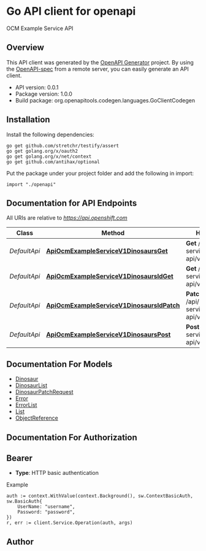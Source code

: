 # Go API client for openapi

OCM Example Service API

## Overview
This API client was generated by the [OpenAPI Generator](https://openapi-generator.tech) project.  By using the [OpenAPI-spec](https://www.openapis.org/) from a remote server, you can easily generate an API client.

- API version: 0.0.1
- Package version: 1.0.0
- Build package: org.openapitools.codegen.languages.GoClientCodegen

## Installation

Install the following dependencies:
```
go get github.com/stretchr/testify/assert
go get golang.org/x/oauth2
go get golang.org/x/net/context
go get github.com/antihax/optional
```

Put the package under your project folder and add the following in import:
```golang
import "./openapi"
```

## Documentation for API Endpoints

All URIs are relative to *https://api.openshift.com*

Class | Method | HTTP request | Description
------------ | ------------- | ------------- | -------------
*DefaultApi* | [**ApiOcmExampleServiceV1DinosaursGet**](docs/DefaultApi.md#apiocmexampleservicev1dinosaursget) | **Get** /api/managed-services-api/v1/dinosaurs | Returns a list of dinosaurs
*DefaultApi* | [**ApiOcmExampleServiceV1DinosaursIdGet**](docs/DefaultApi.md#apiocmexampleservicev1dinosaursidget) | **Get** /api/managed-services-api/v1/dinosaurs/{id} | Get an dinosaur by id
*DefaultApi* | [**ApiOcmExampleServiceV1DinosaursIdPatch**](docs/DefaultApi.md#apiocmexampleservicev1dinosaursidpatch) | **Patch** /api/managed-services-api/v1/dinosaurs/{id} | Update an dinosaur
*DefaultApi* | [**ApiOcmExampleServiceV1DinosaursPost**](docs/DefaultApi.md#apiocmexampleservicev1dinosaurspost) | **Post** /api/managed-services-api/v1/dinosaurs | Create a new dinosaur


## Documentation For Models

 - [Dinosaur](docs/Dinosaur.md)
 - [DinosaurList](docs/DinosaurList.md)
 - [DinosaurPatchRequest](docs/DinosaurPatchRequest.md)
 - [Error](docs/Error.md)
 - [ErrorList](docs/ErrorList.md)
 - [List](docs/List.md)
 - [ObjectReference](docs/ObjectReference.md)


## Documentation For Authorization

## Bearer
- **Type**: HTTP basic authentication

Example
```golang
auth := context.WithValue(context.Background(), sw.ContextBasicAuth, sw.BasicAuth{
	UserName: "username",
	Password: "password",
})
r, err := client.Service.Operation(auth, args)
```

## Author



